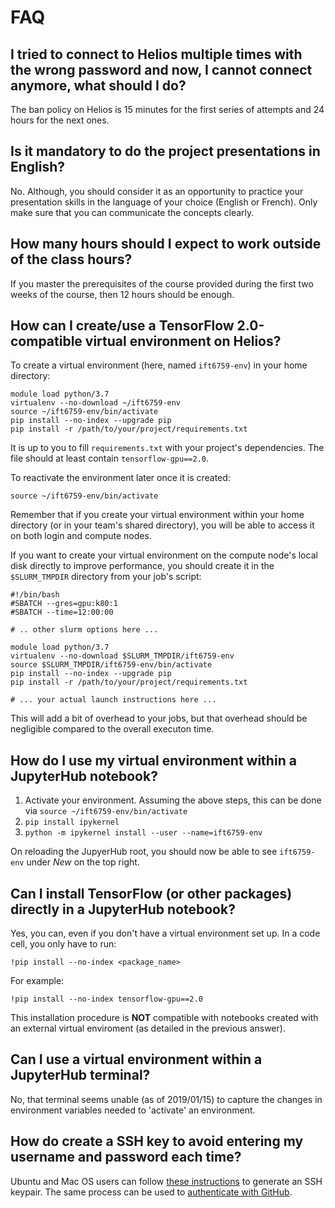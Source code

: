 # FAQ


## I tried to connect to Helios multiple times with the wrong password and now, I cannot connect anymore, what should I do? <a name="q_ban"></a>

The ban policy on Helios is 15 minutes for the first series of attempts and 24 hours for the next ones.


## Is it mandatory to do the project presentations in English?<a name="q_lang"></a>

No. Although, you should consider it as an opportunity to practice your presentation skills in the language of your choice (English or French). Only make sure that you can communicate the concepts clearly.


## How many hours should I expect to work outside of the class hours?<a name="q_hour"></a>

If you master the prerequisites of the course provided during the first two weeks of the course, then 12 hours should be enough.

## How can I create/use a TensorFlow 2.0-compatible virtual environment on Helios?

To create a virtual environment (here, named ``ift6759-env``) in your home directory:
```
module load python/3.7
virtualenv --no-download ~/ift6759-env
source ~/ift6759-env/bin/activate
pip install --no-index --upgrade pip
pip install -r /path/to/your/project/requirements.txt
```
It is up to you to fill ``requirements.txt`` with your project's dependencies. The file should at least
contain ``tensorflow-gpu==2.0``.

To reactivate the environment later once it is created:
```
source ~/ift6759-env/bin/activate
```

Remember that if you create your virtual environment within your home directory (or in your team's
shared directory), you will be able to access it on both login and compute nodes.

If you want to create your virtual environment on the compute node's local disk directly to improve
performance, you should create it in the ``$SLURM_TMPDIR`` directory from your job's script:
```
#!/bin/bash
#SBATCH --gres=gpu:k80:1
#SBATCH --time=12:00:00

# .. other slurm options here ...

module load python/3.7
virtualenv --no-download $SLURM_TMPDIR/ift6759-env
source $SLURM_TMPDIR/ift6759-env/bin/activate
pip install --no-index --upgrade pip
pip install -r /path/to/your/project/requirements.txt

# ... your actual launch instructions here ...
```
This will add a bit of overhead to your jobs, but that overhead should be negligible compared to the
overall executon time.

## How do I use my virtual environment within a JupyterHub notebook?

1. Activate your environment. Assuming the above steps, this can be done via `source ~/ift6759-env/bin/activate`
2. `pip install ipykernel`
3. `python -m ipykernel install --user --name=ift6759-env`

On reloading the JupyerHub root, you should now be able to see `ift6759-env` under *New* on the top right.

## Can I install TensorFlow (or other packages) directly in a JupyterHub notebook?

Yes, you can, even if you don't have a virtual environment set up. In a code cell, you only have to run:
```
!pip install --no-index <package_name>
```
For example:
```
!pip install --no-index tensorflow-gpu==2.0
```
This installation procedure is **NOT** compatible with notebooks created with an external virtual
enviroment (as detailed in the previous answer).

## Can I use a virtual environment within a JupyterHub terminal?

No, that terminal seems unable (as of 2019/01/15) to capture the changes in environment variables needed
to 'activate' an environment.

## How do create a SSH key to avoid entering my username and password each time?

Ubuntu and Mac OS users can follow [these instructions](https://help.ubuntu.com/community/SSH/OpenSSH/Keys) to generate an SSH keypair. The same process can be used to [authenticate with GitHub](https://help.github.com/en/github/authenticating-to-github/adding-a-new-ssh-key-to-your-github-account).

